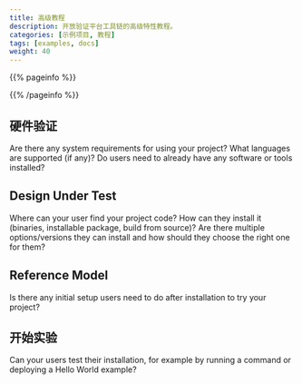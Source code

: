 ```yaml
---
title: 高级教程
description: 开放验证平台工具链的高级特性教程。
categories: [示例项目, 教程]
tags: [examples, docs]
weight: 40
---
```


{{% pageinfo %}}

{{% /pageinfo %}}

## 硬件验证

Are there any system requirements for using your project? What languages are supported (if any)? Do users need to already have any software or tools installed?

## Design Under Test

Where can your user find your project code? How can they install it (binaries, installable package, build from source)? Are there multiple options/versions they can install and how should they choose the right one for them?

## Reference Model

Is there any initial setup users need to do after installation to try your project?

## 开始实验

Can your users test their installation, for example by running a command or deploying a Hello World example?
